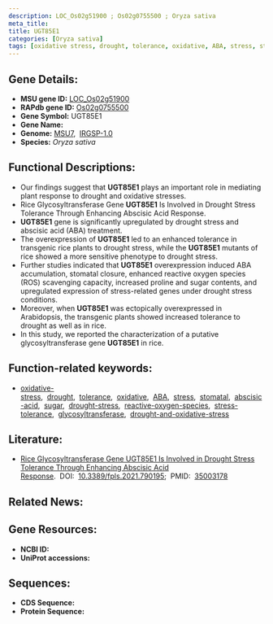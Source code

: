 ```yaml
---
description: LOC_Os02g51900 ; Os02g0755500 ; Oryza sativa
meta_title:
title: UGT85E1
categories: [Oryza sativa]
tags: [oxidative stress, drought, tolerance, oxidative, ABA, stress, stomatal, abscisic acid, sugar, drought stress, reactive oxygen species, stress tolerance, drought stress ,  ABA , glycosyltransferase, drought and oxidative stress]
---
```


## Gene Details:
- **MSU gene ID:** [LOC_Os02g51900](http://rice.uga.edu/cgi-bin/ORF_infopage.cgi?orf=LOC_Os02g51900)  
- **RAPdb gene ID:** [Os02g0755500](https://rapdb.dna.affrc.go.jp/locus/?name=Os02g0755500)  
- **Gene Symbol:** UGT85E1
- **Gene Name:**
- **Genome:**  [MSU7](http://rice.uga.edu/),&nbsp;&nbsp;[IRGSP-1.0](https://rapdb.dna.affrc.go.jp/download/irgsp1.html)
- **Species:** *Oryza sativa*

## Functional Descriptions:
   - Our findings suggest that **UGT85E1** plays an important role in mediating plant response to drought and oxidative stresses.
   - Rice Glycosyltransferase Gene **UGT85E1** Is Involved in Drought Stress Tolerance Through Enhancing Abscisic Acid Response.
   - **UGT85E1** gene is significantly upregulated by drought stress and abscisic acid (ABA) treatment.
   - The overexpression of **UGT85E1** led to an enhanced tolerance in transgenic rice plants to drought stress, while the **UGT85E1** mutants of rice showed a more sensitive phenotype to drought stress.
   - Further studies indicated that **UGT85E1** overexpression induced ABA accumulation, stomatal closure, enhanced reactive oxygen species (ROS) scavenging capacity, increased proline and sugar contents, and upregulated expression of stress-related genes under drought stress conditions.
   - Moreover, when **UGT85E1** was ectopically overexpressed in Arabidopsis, the transgenic plants showed increased tolerance to drought as well as in rice.
   - In this study, we reported the characterization of a putative glycosyltransferase gene **UGT85E1** in rice.

## Function-related keywords:
   - [oxidative-stress](/tags/oxidative-stress/),&nbsp;&nbsp;[drought](/tags/drought/),&nbsp;&nbsp;[tolerance](/tags/tolerance/),&nbsp;&nbsp;[oxidative](/tags/oxidative/),&nbsp;&nbsp;[ABA](/tags/ABA/),&nbsp;&nbsp;[stress](/tags/stress/),&nbsp;&nbsp;[stomatal](/tags/stomatal/),&nbsp;&nbsp;[abscisic-acid](/tags/abscisic-acid/),&nbsp;&nbsp;[sugar](/tags/sugar/),&nbsp;&nbsp;[drought-stress](/tags/drought-stress/),&nbsp;&nbsp;[reactive-oxygen-species](/tags/reactive-oxygen-species/),&nbsp;&nbsp;[stress-tolerance](/tags/stress-tolerance/),&nbsp;&nbsp;[glycosyltransferase](/tags/glycosyltransferase/),&nbsp;&nbsp;[drought-and-oxidative-stress](/tags/drought-and-oxidative-stress/)

## Literature:
   - [Rice Glycosyltransferase Gene UGT85E1 Is Involved in Drought Stress Tolerance Through Enhancing Abscisic Acid Response](https://www.doi.org/10.3389/fpls.2021.790195).&nbsp;&nbsp;DOI:&nbsp;&nbsp;[10.3389/fpls.2021.790195](https://www.doi.org/10.3389/fpls.2021.790195);&nbsp;&nbsp;PMID:&nbsp;&nbsp;[35003178](https://pubmed.ncbi.nlm.nih.gov/35003178/)

## Related News:

## Gene Resources:
- **NCBI ID:**  []()
- **UniProt accessions:** [](https://www.uniprot.org/uniprotkb//entry)

## Sequences:
- **CDS Sequence:**
- **Protein Sequence:**
